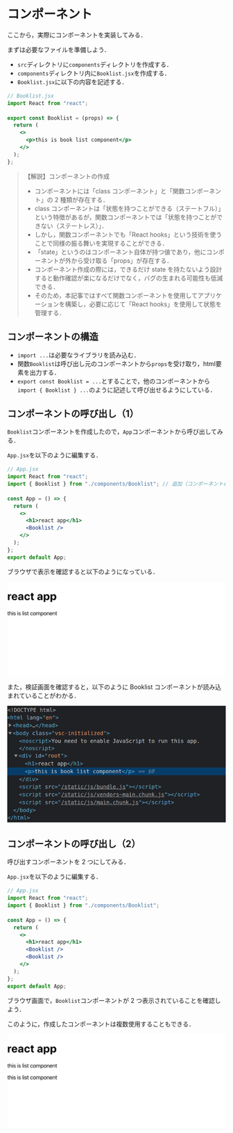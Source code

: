 
# コンポーネント

ここから，実際にコンポーネントを実装してみる．

まずは必要なファイルを準備しよう．

- `src`ディレクトリに`components`ディレクトリを作成する．
- `components`ディレクトリ内に`Booklist.jsx`を作成する．
- `Booklist.jsx`に以下の内容を記述する．

```jsx
// Booklist.jsx
import React from "react";

export const Booklist = (props) => {
  return (
    <>
      <p>this is book list component</p>
    </>
  );
};

```

>【解説】コンポーネントの作成
>
>- コンポーネントには「class コンポーネント」と「関数コンポーネント」の 2 種類が存在する．
>- class コンポーネントは「状態を持つことができる（ステートフル）」という特徴があるが，関数コンポーネントでは「状態を持つことができない（ステートレス）」．
>- しかし，関数コンポーネントでも「React hooks」という技術を使うことで同様の振る舞いを実現することができる．
>- 「state」というのはコンポーネント自体が持つ値であり，他にコンポーネントが外から受け取る「props」が存在する．
>- コンポーネント作成の際には，できるだけ state を持たないよう設計すると動作確認が楽になるだけでなく，バグの生まれる可能性も低減できる．
>- そのため，本記事ではすべて関数コンポーネントを使用してアプリケーションを構築し，必要に応じて「React hooks」を使用して状態を管理する．


## コンポーネントの構造

- `import ...`は必要なライブラリを読み込む．
- 関数`Booklist`は呼び出し元のコンポーネントから`props`を受け取り，html要素を出力する．
- `export const Booklist = ...`とすることで，他のコンポーネントから`import { Booklist } ...`のように記述して呼び出せるようにしている．


## コンポーネントの呼び出し（1）

`Booklist`コンポーネントを作成したので，`App`コンポーネントから呼び出してみる．

`App.jsx`を以下のように編集する．

```jsx
// App.jsx
import React from "react";
import { Booklist } from "./components/Booklist"; // 追加（コンポーネントのimport）

const App = () => {
  return (
    <>
      <h1>react app</h1>
      <Booklist />
    </>
  );
};
export default App;

```

ブラウザで表示を確認すると以下のようになっている．

![メイン画面2](./img/mainview02.png)

また，検証画面を確認すると，以下のように Booklist コンポーネントが読み込まれていることがわかる．

![検証画面1](./img/elements01.png)


## コンポーネントの呼び出し（2）

呼び出すコンポーネントを 2 つにしてみる．

`App.jsx`を以下のように編集する．

```jsx
// App.jsx
import React from "react";
import { Booklist } from "./components/Booklist";

const App = () => {
  return (
    <>
      <h1>react app</h1>
      <Booklist />
      <Booklist />
    </>
  );
};
export default App;
```

ブラウザ画面で，`Booklist`コンポーネントが 2 つ表示されていることを確認しよう．

このように，作成したコンポーネントは複数使用することもできる．

![メイン画面3](./img/mainview03.png)

